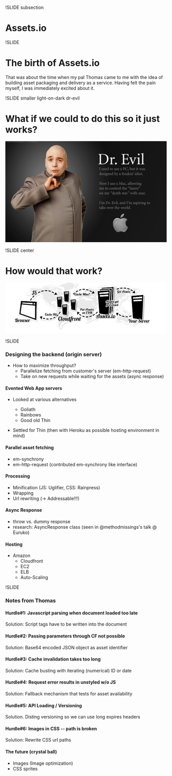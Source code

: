!SLIDE subsection
# Assets.io

!SLIDE
# The birth of Assets.io
That was about the time when my pal Thomas came to me with the idea of building
asset packaging and delivery as a service. Having felt the pain myself,
I was immediately excited about it.

!SLIDE smaller light-on-dark dr-evil
# What if we could to do this so it just works?
![background](dr-evil.jpg "Dr. Evil")

!SLIDE center
# How would that work?
![Assets.io :: How it works](howitworks.png)

<!-- TODO: structure the rest of the content into slides and transform into
           problem/solution style-->
!SLIDE
### Designing the backend (origin server)

* How to maximize throughput?
  - Parallelize fetching from customer's server (em-http-request)
  - Take on new requests while waiting for the assets (async response)

#### Evented Web App servers

* Looked at various alternatives
  - Goliath
  - Rainbows
  - Good old Thin

* Settled for Thin (then with Heroku as possible hosting environment in mind)

#### Parallel asset fetching

* em-synchrony
* em-http-request (contributed em-synchrony like interface)

#### Processing

* Minification (JS: Uglifier, CSS: Rainpress)
* Wrapping
* Url rewriting (-> Addressable!!!)

#### Async Response

* throw vs. dummy response
* research: AsyncResponse class (seen in @methodmissings's talk @ Euruko)

#### Hosting
* Amazon
  - Cloudfront
  - EC2
  - ELB
  - Auto-Scaling

<!-- notes from Thomas that need to be incorporated into additional or existing slides/notes -->
!SLIDE
### Notes from Thomas

#### Hurdle#1: Javascript parsing when document loaded too late
Solution: Script tags have to be written into the document

#### Hurdle#2: Passing parameters through CF not possible
Solution: Base64 encoded JSON object as asset identifier

#### Hurdle#3: Cache invalidation takes too long
Solution: Cache busting with iterating (numerical) ID or date

#### Hurdle#4: Request error results in unstyled w/o JS
Solution: Fallback mechanism that tests for asset availability

#### Hurdle#5: API Loading / Versioning
Solution. Disting versioning so we can use long expires headers

#### Hurdle#6: Images in CSS -- path is broken
Solution: Rewrite CSS url paths

#### The future (crystal ball)
* Images (Image optimization)
* CSS sprites
